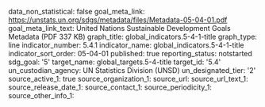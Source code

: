 data_non_statistical: false
goal_meta_link: https://unstats.un.org/sdgs/metadata/files/Metadata-05-04-01.pdf
goal_meta_link_text: United Nations Sustainable Development Goals Metadata (PDF 337
  KB)
graph_title: global_indicators.5-4-1-title
graph_type: line
indicator_number: 5.4.1
indicator_name: global_indicators.5-4-1-title
indicator_sort_order: 05-04-01
published: true
reporting_status: notstarted
sdg_goal: '5'
target_name: global_targets.5-4-title
target_id: '5.4'
un_custodian_agency: UN Statistics Division (UNSD)
un_designated_tier: '2'
source_active_1: true
source_organization_1: 
source_url: 
source_url_text_1: 
source_release_date_1: 
source_contact_1: 
source_periodicity_1: 
source_other_info_1: 